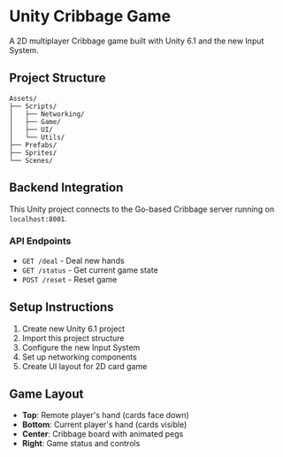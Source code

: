 # Unity Cribbage Game

A 2D multiplayer Cribbage game built with Unity 6.1 and the new Input System.

## Project Structure

```
Assets/
├── Scripts/
│   ├── Networking/
│   ├── Game/
│   ├── UI/
│   └── Utils/
├── Prefabs/
├── Sprites/
└── Scenes/
```

## Backend Integration

This Unity project connects to the Go-based Cribbage server running on `localhost:8001`.

### API Endpoints
- `GET /deal` - Deal new hands
- `GET /status` - Get current game state
- `POST /reset` - Reset game

## Setup Instructions

1. Create new Unity 6.1 project
2. Import this project structure
3. Configure the new Input System
4. Set up networking components
5. Create UI layout for 2D card game

## Game Layout

- **Top**: Remote player's hand (cards face down)
- **Bottom**: Current player's hand (cards visible)
- **Center**: Cribbage board with animated pegs
- **Right**: Game status and controls 